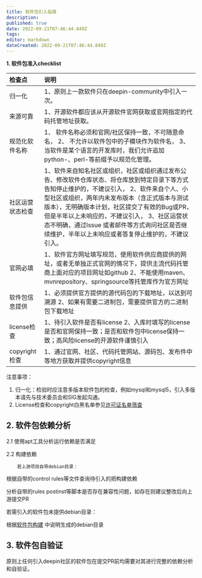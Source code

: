 ```yaml
---
title: 软件包引入指南
description: 
published: true
date: 2022-09-21T07:46:44.849Z
tags: 
editor: markdown
dateCreated: 2022-09-21T07:46:44.849Z
---
```


**1. 软件包准入checklist**

| 检查点           | 说明                                                         |
| :--------------- | :----------------------------------------------------------- |
| 归一化           | 1、原则上一款软件只在deepin-community中引入一次。            |
| 来源可靠         | 1、开源软件都应该从开源软件官网获取或官网指定的代码托管地址获取。 |
| 规范化软件名称   | 1、 软件名称必须和官网/社区保持一致，不可随意命名， 2、 不允许以软件包中的子模块作为软件名， 3、 当软件是某个语言的开发库时，我们允许追加python-、perl-等前缀予以规范化管理。 |
| 社区运营状态检查 | 1、软件来自知名社区或组织，社区或组织通过发布公告、修改软件仓库状态、将仓库放到特定目录下等方式告知停止维护的，不建议引入， 2、软件来自个人、小型社区或组织，两年内未发布版本（含正式版本与测试版本），无明确版本计划，社区提交了有效的Bug或PR，但是半年以上未响应的，不建议引入， 3、社区运营状态不明确，通过Issue 或者邮件等方式询问社区是否继续维护，半年以上未响应或者答复停止维护的，不建议引入。 |
| 官网必填         | 1、软件官方网址填写规范，使用软件供应商提供的网址，或者无单独正式官网的情况下，提供主流代码托管商上面对应的项目网址如github 2、不能使用maven、mvnrepository、springsource等托管库作为官方网址 |
| 软件包信息提供   | 1、必须提供官方提供的源代码包的下载地址，以达到可溯源 2、如果有需要二进制包，需要提供官方的二进制包下载地址 |
| license检查      | 1、待引入软件是否有license 2、入库时填写的license是否和官网保持一致；是否和软件包中license保持一致；高风险license的开源软件谨慎引入 |
| copyright检查    | 1、通过官网、社区、代码托管网站、源码包、发布件中等地方获取并提供copyright信息 |


注意事项：

1. 归一化：检验时应注意多版本软件包的检查，例如mysql和mysql5，引入多版本请先与技术委员会和SIG发起沟通。
2. License检查和copyright白黑名单参见[许可证名单筛查](https://spdx.org/licenses/)

## 2. 软件包依赖分析

2.1 使用apt工具分析运行依赖是否满足

2.2 构建依赖

        若上游项目自带debian目录：

根据自带的control rules等文件查询待引入的把构建依赖

分析自带的rules postinst等脚本是否存在兼容性问题，如存在则建议整改后向上游提交PR

若需引入的软件包未提供debian目录： 

根据[软件包构建](https://wiki.deepin.org/zh/%E5%BC%80%E5%8F%91%E8%80%85%E6%8C%87%E5%8D%97/%E8%B4%A1%E7%8C%AE%E6%8C%87%E5%8D%97/%E8%BD%AF%E4%BB%B6%E5%8C%85%E6%9E%84%E5%BB%BA) 中说明生成的debian目录


## 3. 软件包自验证

原则上任何引入deepin社区的软件包在提交PR前均需要对其进行完整的依赖分析和自验证。



